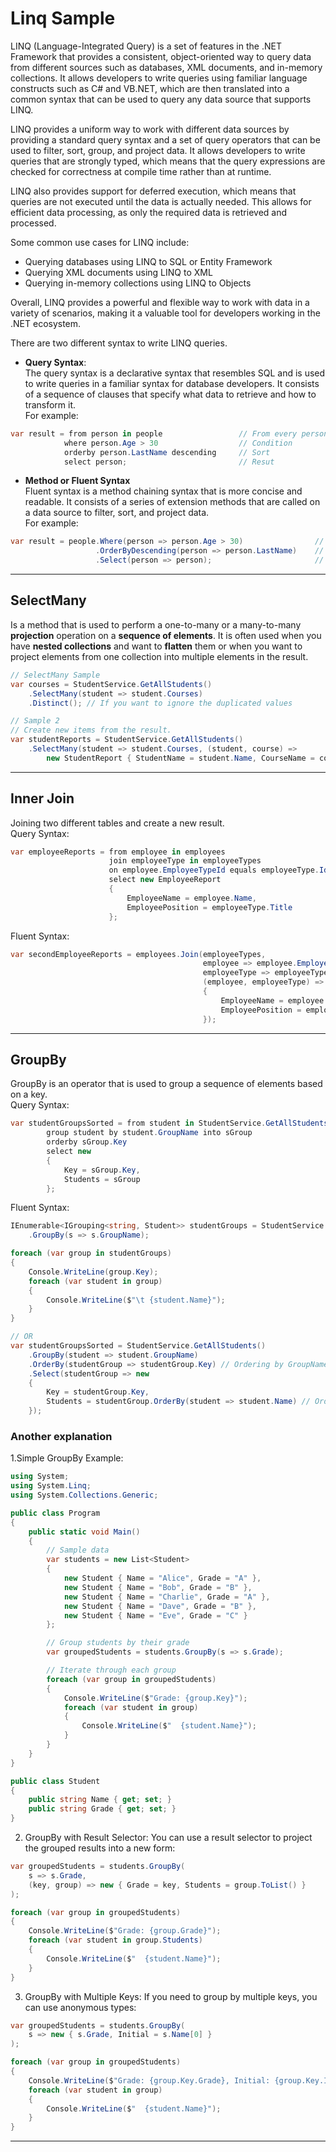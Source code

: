 # Linq Sample
LINQ (Language-Integrated Query) is a set of features in the .NET Framework that provides a consistent, object-oriented way to query data from different sources such as databases, XML documents, and in-memory collections. It allows developers to write queries using familiar language constructs such as C# and VB.NET, which are then translated into a common syntax that can be used to query any data source that supports LINQ.

LINQ provides a uniform way to work with different data sources by providing a standard query syntax and a set of query operators that can be used to filter, sort, group, and project data. It allows developers to write queries that are strongly typed, which means that the query expressions are checked for correctness at compile time rather than at runtime.

LINQ also provides support for deferred execution, which means that queries are not executed until the data is actually needed. This allows for efficient data processing, as only the required data is retrieved and processed.

Some common use cases for LINQ include:

- Querying databases using LINQ to SQL or Entity Framework
- Querying XML documents using LINQ to XML
- Querying in-memory collections using LINQ to Objects

Overall, LINQ provides a powerful and flexible way to work with data in a variety of scenarios, making it a valuable tool for developers working in the .NET ecosystem.

There are two different syntax to write LINQ queries.
 - **Query Syntax**: <br>
 The query syntax is a declarative syntax that resembles SQL and is used to write queries in a familiar syntax for database developers. It consists of a sequence of clauses that specify what data to retrieve and how to transform it.<br>
 For example:
 ```C#
 var result = from person in people                 // From every person in people list
             where person.Age > 30                  // Condition
             orderby person.LastName descending     // Sort
             select person;                         // Resut

 ```
- **Method or Fluent Syntax** <br>
Fluent syntax is a method chaining syntax that is more concise and readable. It consists of a series of extension methods that are called on a data source to filter, sort, and project data.<br>
For example:
```C#
var result = people.Where(person => person.Age > 30)                // Condition
                   .OrderByDescending(person => person.LastName)    // Sort
                   .Select(person => person);                       // Result

```
---
## SelectMany
Is a method that is used to perform a one-to-many or a many-to-many **projection** operation on a **sequence of elements**. It is often used when you have **nested collections** and want to **flatten** them or when you want to project elements from one collection into multiple elements in the result.
```C#
// SelectMany Sample
var courses = StudentService.GetAllStudents()
    .SelectMany(student => student.Courses)
    .Distinct(); // If you want to ignore the duplicated values

// Sample 2
// Create new items from the result.
var studentReports = StudentService.GetAllStudents()
    .SelectMany(student => student.Courses, (student, course) =>
        new StudentReport { StudentName = student.Name, CourseName = course });   
```
---

## Inner Join
Joining two different tables and create a new result.<br>
Query Syntax:
```C#
var employeeReports = from employee in employees                            // Left Table
                      join employeeType in employeeTypes                    // Right Table
                      on employee.EmployeeTypeId equals employeeType.Id     // Condition
                      select new EmployeeReport                             // Result
                      {
                          EmployeeName = employee.Name,
                          EmployeePosition = employeeType.Title
                      };
```
Fluent Syntax:
```C#
var secondEmployeeReports = employees.Join(employeeTypes,                                   // Left Table and Right Table
                                           employee => employee.EmployeeTypeId,             // Conditions
                                           employeeType => employeeType.Id,                 // Conditions
                                           (employee, employeeType) => new EmployeeReport   // Result
                                           {
                                               EmployeeName = employee.Name,
                                               EmployeePosition = employeeType.Title
                                           });
```
---

## GroupBy
GroupBy is an operator that is used to group a sequence of elements based on a key. <br>
Query Syntax:
```C#
var studentGroupsSorted = from student in StudentService.GetAllStudents()
        group student by student.GroupName into sGroup
        orderby sGroup.Key
        select new
        {
            Key = sGroup.Key,
            Students = sGroup
        };
```
Fluent Syntax:
```C#
IEnumerable<IGrouping<string, Student>> studentGroups = StudentService.GetAllStudents()
    .GroupBy(s => s.GroupName);

foreach (var group in studentGroups)
{
    Console.WriteLine(group.Key);
    foreach (var student in group)
    {
        Console.WriteLine($"\t {student.Name}");
    }
}

// OR
var studentGroupsSorted = StudentService.GetAllStudents()
    .GroupBy(student => student.GroupName)
    .OrderBy(studentGroup => studentGroup.Key) // Ordering by GroupName 
    .Select(studentGroup => new 
    {
        Key = studentGroup.Key,
        Students = studentGroup.OrderBy(student => student.Name) // Order by StudentName
    });
```

### Another explanation
1.Simple GroupBy Example:
```C#
using System;
using System.Linq;
using System.Collections.Generic;

public class Program
{
    public static void Main()
    {
        // Sample data
        var students = new List<Student>
        {
            new Student { Name = "Alice", Grade = "A" },
            new Student { Name = "Bob", Grade = "B" },
            new Student { Name = "Charlie", Grade = "A" },
            new Student { Name = "Dave", Grade = "B" },
            new Student { Name = "Eve", Grade = "C" }
        };

        // Group students by their grade
        var groupedStudents = students.GroupBy(s => s.Grade);

        // Iterate through each group
        foreach (var group in groupedStudents)
        {
            Console.WriteLine($"Grade: {group.Key}");
            foreach (var student in group)
            {
                Console.WriteLine($"  {student.Name}");
            }
        }
    }
}

public class Student
{
    public string Name { get; set; }
    public string Grade { get; set; }
}
```
2. GroupBy with Result Selector:
You can use a result selector to project the grouped results into a new form:

```C#
var groupedStudents = students.GroupBy(
    s => s.Grade,
    (key, group) => new { Grade = key, Students = group.ToList() }
);

foreach (var group in groupedStudents)
{
    Console.WriteLine($"Grade: {group.Grade}");
    foreach (var student in group.Students)
    {
        Console.WriteLine($"  {student.Name}");
    }
}

```
3. GroupBy with Multiple Keys:
If you need to group by multiple keys, you can use anonymous types:
```C#
var groupedStudents = students.GroupBy(
    s => new { s.Grade, Initial = s.Name[0] }
);

foreach (var group in groupedStudents)
{
    Console.WriteLine($"Grade: {group.Key.Grade}, Initial: {group.Key.Initial}");
    foreach (var student in group)
    {
        Console.WriteLine($"  {student.Name}");
    }
}

```

---